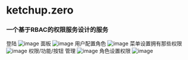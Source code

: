 # ketchup.zero
### 一个基于RBAC的权限服务设计的服务
登陆
![image](https://github.com/simple-gr/ketchup.zero/tree/master/images/login.png)
面板
![image](https://github.com/simple-gr/ketchup.zero/tree/master/images/1.png)
用户配置角色
![image](https://github.com/simple-gr/ketchup.zero/tree/master/images/2.png)
菜单设置拥有那些权限
![image](https://github.com/simple-gr/ketchup.zero/tree/master/images/3.png)
权限/功能/按钮 管理
![image](https://github.com/simple-gr/ketchup.zero/tree/master/images/4.png)
角色设置权限
![image](https://github.com/simple-gr/ketchup.zero/tree/master/images/5.png)
